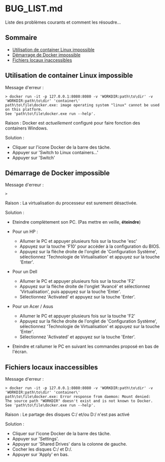 # BUG_LIST.md
Liste des problèmes courants et comment les résoudre...

## Sommaire
* [Utilisation de container Linux impossible](#utilisation-de-container-linux-impossible)
* [Démarrage de Docker impossible](#démarrage-de-docker-impossible)
* [Fichiers locaux inaccessibles](#fichiers-locaux-inaccessibles)
  
## Utilisation de container Linux impossible
Message d'erreur :
```console
> docker run -it -p 127.0.0.1:8080:8080 -v 'WORKDIR:path\to\dir' -v 'WORKDIR:path\to\dir' 'container\'
path\to\file\docker.exe: image operating system "linux" cannot be used on this platform.
See 'path\to\file\docker.exe run --help'.
```
Raison : Docker est *actuellement* configuré pour faire fonction des containers Windows.

Solution :
- Cliquer sur l'icone Docker de la barre des tâche.
- Appuyer sur 'Switch to Linux containers...'
- Appuyer sur 'Switch'

## Démarrage de Docker impossible
Message d'erreur :
```console
>
```
Raison : La virtualisation du processeur est surement désactivée.

Solution :
- Eteindre complètement son PC. (Pas mettre en veille, **éteindre**)

- Pour un HP : 
  - Allumer le PC et appuyer plusieurs fois sur la touche 'esc'
  - Appuyez sur la touche 'F10' pour accéder à la configuration du BIOS. 
  - Appuyez sur la flèche droite de l'onglet de 'Configuration Système', sélectionnez 'Technologie de Virtualisation' et appuyez sur la touche 'Enter'. 
  
- Pour un Dell
  - Allumer le PC et appuyer plusieurs fois sur la touche 'F2'
  - Appuyez sur la flèche droite de l'onglet 'Avancé' et sélectionnez 'Virtualisation', puis appuyez sur la touche 'Enter'.
  - Sélectionnez 'Activated' et appuyez sur la touche 'Enter'.

- Pour un Acer / Asus
  - Allumer le PC et appuyer plusieurs fois sur la touche 'F2'
  - Appuyez sur la flèche droite de l'onglet de 'Configuration Système', sélectionnez 'Technologie de Virtualisation' et appuyez sur la touche 'Enter'.
  - Sélectionnez 'Activated' et appuyez sur la touche 'Enter'.
  
- Eteindre et rallumer le PC en suivant les commandes proposé en bas de l'écran.


## Fichiers locaux inaccessibles
Message d'erreur :
```console
> docker run -it -p 127.0.0.1:8080:8080 -v 'WORKDIR:path\to\dir' -v 'WORKDIR:path\to\dir' 'container\'
path\to\file\docker.exe: Error response from daemon: Mount denied:
The source path "WORKDIR" doesn't exist and is not known to Docker.
See 'path\to\file\docker.exe run --help'.
```
Raison : Le partage des disques C:/ et/ou D:/ n'est pas activé

Solution :
- Cliquer sur l'icone Docker de la barre des tâche.
- Appuyer sur 'Settings'.
- Appuyer sur 'Shared Drives' dans la colonne de gauche.
- Cocher les disques C:/ et D:/.
- Appuyer sur 'Apply' en bas.
